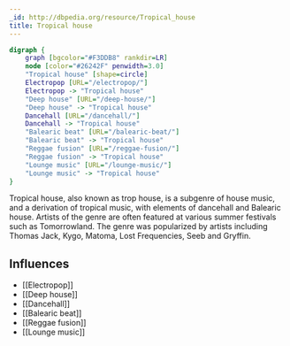 ```yaml
---
_id: http://dbpedia.org/resource/Tropical_house
title: Tropical house
---
```


```dot
digraph {
	graph [bgcolor="#F3DDB8" rankdir=LR]
	node [color="#26242F" penwidth=3.0]
	"Tropical house" [shape=circle]
	Electropop [URL="/electropop/"]
	Electropop -> "Tropical house"
	"Deep house" [URL="/deep-house/"]
	"Deep house" -> "Tropical house"
	Dancehall [URL="/dancehall/"]
	Dancehall -> "Tropical house"
	"Balearic beat" [URL="/balearic-beat/"]
	"Balearic beat" -> "Tropical house"
	"Reggae fusion" [URL="/reggae-fusion/"]
	"Reggae fusion" -> "Tropical house"
	"Lounge music" [URL="/lounge-music/"]
	"Lounge music" -> "Tropical house"
}
```

Tropical house, also known as trop house, is a subgenre of house music, and a derivation of tropical music, with elements of dancehall and Balearic house. Artists of the genre are often featured at various summer festivals such as Tomorrowland. The genre was popularized by artists including Thomas Jack, Kygo, Matoma, Lost Frequencies, Seeb and Gryffin.

## Influences

- [[Electropop]]
- [[Deep house]]
- [[Dancehall]]
- [[Balearic beat]]
- [[Reggae fusion]]
- [[Lounge music]]
